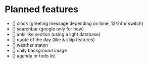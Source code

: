 # Planned features

- [] clock (greeting message depending on time, 12/24hr switch)
- [] searchbar (google only for now)
- [] anki like section (using a light database)
- [] quote of the day (like & skip features)
- [] weather staton
- [] daily background image
- [] agenda or todo list
